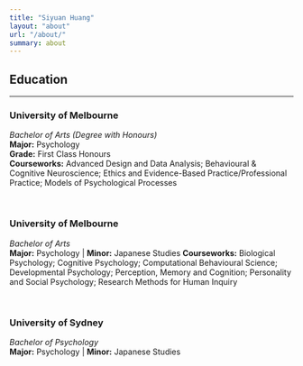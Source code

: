 ```yaml
---
title: "Siyuan Huang"
layout: "about"
url: "/about/"
summary: about
---
```


## Education
---
### University of Melbourne
*Bachelor of Arts (Degree with Honours)*   
**Major:** Psychology  
**Grade:** First Class Honours  
**Courseworks:** Advanced Design and Data Analysis; Behavioural & Cognitive Neuroscience; Ethics and Evidence-Based Practice/Professional Practice; Models of Psychological Processes

<br />

### University of Melbourne
*Bachelor of Arts*  
**Major:** Psychology | **Minor:** Japanese Studies
**Courseworks:** Biological Psychology; Cognitive Psychology; Computational Behavioural Science; Developmental Psychology; Perception, Memory and Cognition; Personality and Social Psychology; Research Methods for Human Inquiry

<br />

### University of Sydney
*Bachelor of Psychology*  
**Major:** Psychology | **Minor:** Japanese Studies
